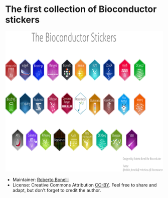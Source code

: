 # The first collection of Bioconductor stickers		
 		
 <img src="./First_collection.png" height="450">

* Maintainer: [Roberto Bonelli](https://github.com/Robbie90/)
* License: Creative Commons Attribution
  [CC-BY](https://creativecommons.org/licenses/by/2.0/). Feel free to
  share and adapt, but don't forget to credit the author.
